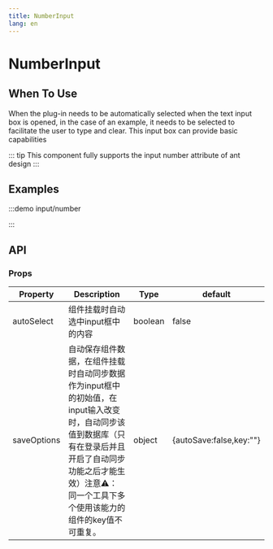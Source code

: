 ```yaml
---
title: NumberInput
lang: en
---
```

# NumberInput

## When To Use

When the plug-in needs to be automatically selected when the text input box is opened, in the case of an example, it needs to be selected to facilitate the user to type and clear. This input box can provide basic capabilities

::: tip
This component fully supports the input number attribute of ant design
:::

## Examples

:::demo
input/number

:::

## API

### Props

| Property   | Description                       | Type    | default |
| ---------- | --------------------------------- | ------- | ------- |
| autoSelect | 组件挂载时自动选中input框中的内容 | boolean | false   |
| saveOptions | 自动保存组件数据，在组件挂载时自动同步数据作为input框中的初始值，在input输入改变时，自动同步该值到数据库（只有在登录后并且开启了自动同步功能之后才能生效）注意⚠️：同一个工具下多个使用该能力的组件的key值不可重复。 | object | {autoSave:false,key:""}   |

